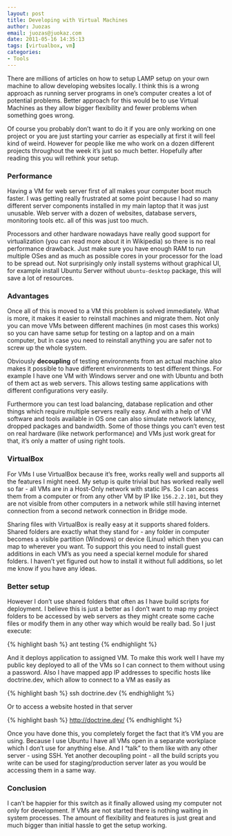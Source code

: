 ```yaml
---
layout: post
title: Developing with Virtual Machines
author: Juozas
email: juozas@juokaz.com
date: 2011-05-16 14:35:13
tags: [virtualbox, vm]
categories:
- Tools
---
```


There are millions of articles on how to setup LAMP setup on your own machine to allow developing websites locally. I think this is a wrong approach as running server programs in one’s computer creates a lot of potential problems. Better approach for this would be to use Virtual Machines as they allow bigger flexibility and fewer problems when something goes wrong. 

Of course you probably don’t want to do it if you are only working on one project or you are just starting your carrier as especially at first it will feel kind of weird. However for people like me who work on a dozen different projects throughout the week it’s just so much better. Hopefully after reading this you will rethink your setup. 

<!--more-->

### Performance

Having a VM for web server first of all makes your computer boot much faster. I was getting really frustrated at some point because I had so many different server components installed in my main laptop that it was just unusable. Web server with a dozen of websites, database servers, monitoring tools etc. all of this was just too much. 

Processors and other hardware nowadays have really good support for virtualization (you can read more about it in Wikipedia) so there is no real performance drawback.  Just make sure you have enough RAM to run multiple OSes and as much as possible cores in your processor for the load to be spread out.  Not surprisingly only install systems without graphical UI, for example install Ubuntu Server without `ubuntu-desktop` package, this will save a lot of resources. 

### Advantages

Once all of this is moved to a VM this problem is solved immediately. What is more, it makes it easier to reinstall machines and migrate them. Not only you can move VMs between different machines (in most cases this works) so you can have same setup for testing on a laptop and on a main computer, but in case you need to reinstall anything you are safer not to screw up the whole system.

Obviously **decoupling** of testing environments from an actual machine also makes it possible to have different environments to test different things. For example I have one VM with Windows server and one with Ubuntu and both of them act as web servers. This allows testing same applications with different configurations very easily. 

Furthermore you can test load balancing, database replication and other things which require multiple servers really easy. And with a help of VM software and tools available in OS one can also simulate network latency, dropped packages and bandwidth. Some of those things you can’t even test on real hardware (like network performance) and VMs just work great for that, it’s only a matter of using right tools. 

### VirtualBox

For VMs I use VirtualBox because it’s free, works really well and supports all the features I might need. My setup is quite trivial but has worked really well so far - all VMs are in a Host-Only network with static IPs. So I can access them from a computer or from any other VM by IP like `156.2.2.101`, but they are not visible from other computers in a network while still having internet connection from a second network connection in Bridge mode. 

Sharing files with VirtualBox is really easy at it supports shared folders. Shared folders are exactly what they stand for - any folder in computer becomes a visible partition (Windows) or device (Linux) which then you can map to wherever you want. To support this you need to install guest additions in each VM’s as you need a special kernel module for shared folders. I haven’t yet figured out how to install it without full additions, so let me know if you have any ideas. 

### Better setup

However I don’t use shared folders that often as I have build scripts for deployment. I believe this is just a better as I don’t want to map my project folders to be accessed by web servers as they might create some cache files or modify them in any other way which would be really bad. So I just execute:

{% highlight bash %}
ant testing
{% endhighlight %}

And it deploys application to assigned VM. To make this work well I have my public key deployed to all of the VMs so I can connect to them without using a password. Also I have mapped app IP addresses to specific hosts like doctrine.dev, which allow to connect to a VM as easily as

{% highlight bash %}
ssh doctrine.dev
{% endhighlight %}

Or to access a website hosted in that server

{% highlight bash %}
http://doctrine.dev/
{% endhighlight %}

Once you have done this, you completely forget the fact that it’s VM you are using. Because I use Ubuntu I have all VMs open in a separate workplace which I don’t use for anything else. And I “talk” to them like with any other server - using SSH. Yet another decoupling point - all the build scripts you write can be used for staging/production server later as you would be accessing them in a same way. 

### Conclusion

I can’t be happier for this switch as it finally allowed using my computer not only for development. If VMs are not started there is nothing waiting in system processes. The amount of flexibility and features is just great and much bigger than initial hassle to get the setup working. 